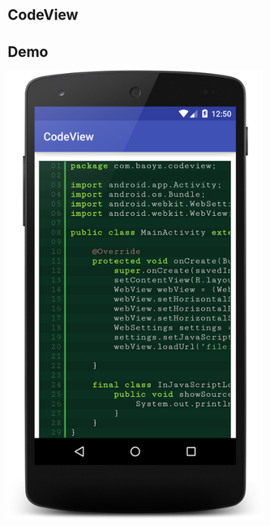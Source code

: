 # CodeView
# Demo
![](https://github.com/bulbulhossen/CodeView/blob/master/app/src/main/res/drawable/demo.png?raw=true)
